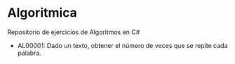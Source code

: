 # Algoritmica
Repositorio de ejercicios de Algoritmos en C#

- AL00001: Dado un texto, obtener el número de veces que se repite cada palabra.
